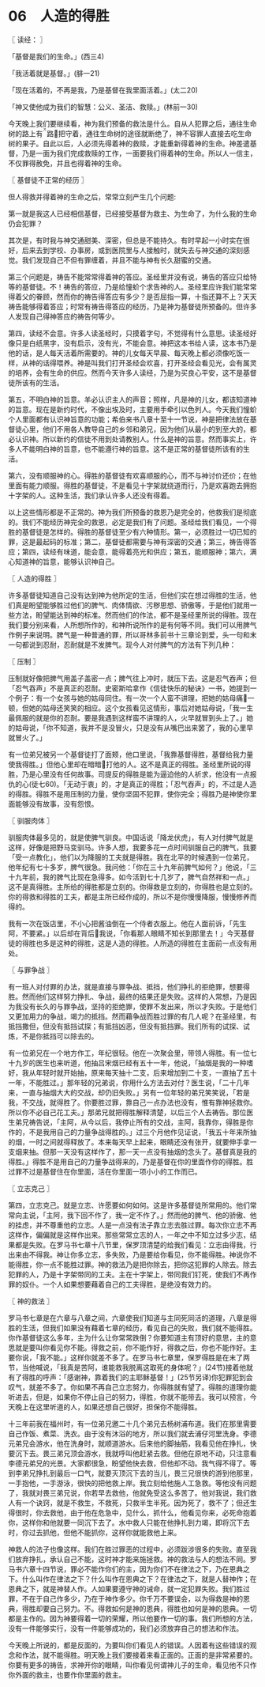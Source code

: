 # 06　人造的得胜



〖 读经： 〗

「基督是我们的生命。」(西三4)

「我活着就是基督。」(腓一21)

「现在活着的，不再是我，乃是基督在我里面活着。」(太二20)

「神又使他成为我们的智慧：公义、圣洁、救赎。」(林前一30)

今天晚上我们要继续看，神为我们预备的救法是什么。自从人犯罪之后，通往生命树的路上有路把守着，通往生命树的途径就断绝了，神不容罪人直接去吃生命树的果子。自此以后，人必须先得着神的救赎，才能重新得着神的生命。神差遣基督，乃是一面为我们完成救赎的工作，一面要我们得着神的生命。所以人一信主，不仅罪得赦免，并且也得着神的生命。



〖 基督徒不正常的经历 〗

但人得救并得着神的生命之后，常常立刻产生几个问题: 

第一就是我这人已经相信基督，已经接受基督为救主、为生命了，为什么我的生命仍会犯罪？

其次是，有时我与神交通甜美、深密，但总是不能持久。有时早起一小时实在很好，后来去到学校、办事房，或到医院里与人接触时，就失去与神交通的深刻感觉。我们发现自己不但有罪缠着，并且不能与神有长久甜蜜的交通。

第三个问题是，祷告不能常常得着神的答应。圣经里并没有说，祷告的答应只给特等的基督徒。不！祷告的答应，乃是给憧蚧个求告神的人。圣经里应许我们能常常得着父的眷顾，然而你的祷告得答应有多少？是否屈指一算，十指还算不上？天天祷告能够得着答应；时常有祷告得答应的经历，乃是神为基督徒所预备的。但许多人发现自己得神答应的祷告何等少。

第四，读经不会意。许多人读圣经时，只摸着字句，不觉得有什么意思。读圣经好像只是白纸黑字，没有启示，没有光，不能会意。神把这本书给人读，这本书乃是他的话，是人每天活着所需要的。神的儿女每天早晨、每天晚上都必须像吃饭一样，从神的话得喂养。神是叫我们打开圣经会欢喜，打开圣经会看见光，会有属灵的培养，会有生命的供应。然而今天许多人读经，乃是为买良心平安，这不是基督徒所该有的生活。

第五，不明白神的旨意。羊必认识主人的声音；照样，凡是神的儿女，都该知道神的旨意。现在是新约时代，不像出埃及时，主要用手牵引以色列人。今天我们憧蚧个人里面都有认识神旨意的功能；希伯来书八章十至十一节说，神是把律法放在基督徒心里，他们不用各人教导自己的乡邻和弟兄，因为他们从最小的到至大的，都必认识神。所以新约的信徒不用到处请教别人。什么是神的旨意。然而事实上，许多人不能明白神的旨意，也不能遵行神的旨意。这不是正常的基督徒所该有的生活。

第六，没有顺服神的心。得胜的基督徒有欢喜顺服的心，而不与神讨价还价；在他里面有能力顺服。得胜的基督徒，不是看见十字架就绕道而行，乃是欢喜跑去拥抱十字架的人。这种生活，我们承认许多人还没有得着。

以上这些情形都是不正常的。神为我们所预备的救恩乃是完全的，他救我们是彻底的。我们不能经历神完全的救恩，必定是我们有了问题。圣经给我们看见，一个得胜的基督徒是怎样的。得胜的基督徒至少有六种情形。第一，必须胜过一切已知的罪，这是最起码的标准；第二，基督徒都需要与神有深密的交通；第三，祷告得答应；第四，读经有味道，能会意，能得着亮光和供应；第五，能顺服神；第六，满心知道神的旨意，能够认识神自己。



〖 人造的得胜 〗

许多基督徒知道自己没有达到神为他所定的生活，但他们实在想过得胜的生活，他们真是盼望能够胜过他们的脾气、肉体情欲、污秽思想、骄傲等，于是他们就用一些方法，盼望能达到神的标准。然而他们的作法，都不是圣经里所说的得胜。现在我们要分别来看，人所想所作的，和神所说所作的是有何等不同。我们可以用脾气作例子来说明。脾气是一种普通的罪，所以哥林多前书十三章论到爱，头一句和末一句都说到忍耐，忍耐就是不发脾气。现今人对付脾气的方法有下列几种：



〖 压制 〗

压制就好像把脾气用盖子盖密一点；脾气往上冲时，就压下去。这是忍气吞声；但「忍气吞声」不是真正的忍耐。史密斯哈拿作《信徒快乐的秘诀》一书，她提到一个例子：有一个女孩与她的姑母同住。有一次一个人蛮不讲理，把她的姑母痛一顿，但她的姑母还笑笑的相应。这个女孩看见这情形，事后对她姑母说，「我一生最佩服的就是你的忍耐。要是我遇到这样蛮不讲理的人，火早就冒到头上了。」她的姑母说，「你不知道，我并不是没冒火，只是没有从嘴巴出来罢了，我的心里早就冒火了。」

有一位弟兄被另一个基督徒打了面颊，他口里说，「我靠基督得胜，基督给我力量使我得胜。」但他心里却在暗暗打他的人。这不是真正的得胜。圣经里所说的得胜，乃是心里没有任何故事。司提反的得胜是能为逼迫他的人祈求，他没有一点报仇的心(徒七60)。「无动于衷」的，才是真正的得胜；「忍气吞声」的，不过是人造的得胜。得胜不是用压制的力量，使你坚固不犯罪，使你完全；得胜乃是神使你里面能够没有故事，没有怨恨。



〖 驯服肉体 〗

驯服肉体最多见的，就是使脾气驯良。中国话说「降龙伏虎」，有人对付脾气就是这样，好像是把野马变驯马。许多人想，我要多花一点时间驯服自己的脾气，我要「受一点教化」，他们以为降服的工夫就是得胜。我在北平的时候遇到一位弟兄，他年纪有七十多岁，脾气很急。我问他：「你在三十九年前脾气如何？」他说，「三十九年前，我的脾气比现在急得多。如今活到七十几岁了，脾气自然祥和一点。」这不是真得胜。主所给的得胜都是立刻的。你得救是立刻的，你得胜也是立刻的。你的得救和得胜的工夫，都是主所已经作成的，所以不是你慢慢降服，慢慢修养而得的。

我有一次在饭店里，不小心把酱油倒在一个侍者衣服上。他在人面前诉，「先生阿，不要紧。」以后却在背后我说，「你看那人眼睛不知长到那里去！」今天基督徒的得胜也多是这种的得胜，这是人造的得胜。人所造的得胜在主面前一点没有用处。



〖 与罪争战 〗

有一班人对付罪的办法，就是直接与罪争战、抵挡，他们挣扎的拒绝罪，想要得胜。然而他们这样努力挣扎、争战，最终的结果还是失败。这样的人常想，乃是因为我没有长久的与罪争战，坚持的拒绝罪，使罪不发出来，所以才失败。于是他们又更加用力的争战，竭力的抵挡。然而藉争战而胜过罪的有几人呢？在圣经里，有抵挡撒但，但没有抵挡试探；有抵挡凶恶，但没有抵挡罪。我们所有的试探、试炼，不是你抵挡可以除去的。

有一位弟兄在一个地方作工，年纪很轻。他在一次聚会里，带领人得胜。有一位七十九岁的医生也来听道，他抽吕宋烟已经有五十一年，他说，「抽烟是我的一种嗜好，我从年轻时就开始抽，原来每天抽十二支，后来增加到二十支，一直抽了五十一年，不能胜过。」那年轻的兄弟说，你用什么方法去对付？医生说，「二十几年来，一直与抽烟大大的交战，却仍旧失败。」另有一位年轻的弟兄笑笑说，「若是我，不交战，就得胜了。你要胜过罪，靠自己一点办法也没有，惟有靠神拯救你。所以你不必自己花工夫。」那弟兄就把得胜解释清楚，以后三个人去祷告。那位医生弟兄祷告说，「主阿，从今以后，我停止所有的交战，主阿，我靠你，得胜是你作的，不是我用自己的力量争战得胜的。」过三个月他作见证说，「我五十年来所抽的烟，一时之间就得释放了。本来每天早上起来，眼睛还没有张开，就要伸手拿一支烟来抽。但那一天没有这样作了，那一天一点没有抽烟的念头了。基督真是我的得胜。」得胜不是用自己的力量争战得来的，乃是基督在你的里面作你的得胜。胜过罪不过是基督住在你里面，活在你里面一项小小的工作而已。



〖 立志克己 〗

第四，立志克己。就是立志、许愿要如何如何。这是许多基督徒所常用的。他们常常向主说，「主阿，我下回不作了，我一定不作了。」然而他的脾气、他的骄傲、他的挂虑，并不尊重他的立志。人是一点没有法子靠立志去胜过罪。每次你立志不再这样作，偏偏就是这样作出来。那些常常立志的人，一年之中不知立过多少志，结果都是失败。在罗马书七章十八节里，保罗顶清楚的给我们看见：立志由得我，行出来由不得我。神让你多立志，多失败，乃是要给你看见，你不能得胜。神说你不能得胜，你一点不能胜过罪。神的救法乃是把你除去，把你这犯罪的人除去。除去犯罪的人，乃是十字架带同的工夫。主在十字架上，带同我们钉死，使我们不再作罪的奴仆。一个人如果想要藉着自己的工夫得胜，是绝没有效力的。



〖 神的救法 〗

罗马书七章是在六章与八章之间，六章使我们知道与主同死同活的道理，八章是得胜的生活，但我们如果没有藉着七章的经历，看见自己的失败，我们就不能得胜。你作基督徒这么多年，主为什么让你常常跌倒？你要知道主有顶好的意思，主的意思就是要叫你看见你不能。得救之前，你不能作好，得救之后，你也不能作好。主要你说，「我不能。」这样你就差不多了。在罗马书七章里，保罗得胜是在末了两节，当他喊说，「我真是苦阿，谁能救我脱离这取死的身体呢？」(24节)接着他就有了得胜的呼声：「感谢神，靠着我们的主耶稣基督！」(25节另译)你犯罪犯到会叹气，就差不多了。你如果不再自己立志努力，你得胜就有望了。得胜的道理你能听进去，但是，如果你不停止自己的努力，得胜，你就不能带去。我可以预言，今天晚上在这里听道的人，如果还想自己很好，担保你不能得胜。

十三年前我在福州时，有一位弟兄邀二十几个弟兄去杨树浦布道。我们在那里需要自己作饭、煮菜、洗衣。由于没有沐浴的地方，所以我们就去浦仔河里洗身。李德元弟兄会游水，他在洗身时，就顺道游水。后来他的脚抽筋，我看见他在挣扎，快要沉下去。畏三弟兄顶会游水，我就呼叫他赶紧去救。但他在原地不动，只注意看李德元弟兄的光景。大家都很急，盼望他快去救，但他却不动。我气得不得了。等到李弟兄挣扎到最后一口气，就要灭顶沉下去的当儿，畏三兄很快的游到他那里，一手抱他，一手游泳，很快的把他救上岸。我立刻给他施人工急救。等他没有问题了，我就对畏三弟兄说，你若早去救他，他就免受这么多苦了。他对我说，我们救人有一个诀窍，就是不救生，不救死，只救半生半死。因为死了，救不了；但还生得很时，你去救他，由于他在危急中，见什么，抓什么，他看见你来，必死命抱着你，这样你和他就要一同沉下去了。水中救人只能在他挣扎到力竭，即将沉下去时，你过去抓他，但他不能抓你，这样你就能救他上来。

神救人的法子也像这样。我们在胜过罪恶的过程中，必须跋涉很多的失败。直至我们放弃挣扎，承认自己不能，这时神才能来施拯救。神的救法与人的想法不同。罗马书六章十四节说，罪必不能作你们的主，因为你们不在律法之下，乃在恩典之下。什么叫作在律法之下？什么叫作在恩典之下？在律法之下，就是人替神作；在恩典之下，就是神替人作。人如果要遵守神的诫命，就一定犯罪失败。我们胜过罪，不在于自己作多少，乃在于神作多少。你千万不要误会，以为得救是神的恩典，得胜却要自己努力。不。得救如何是神的恩典，得胜也如何是神的恩典。一切都是主作的。因为神要得着一切的荣耀，所以他要作一切的事。我们所想的方法，没有一件能够实行，没有一件能够成功的，我们必须放弃自己的想法和作法。

今天晚上所说的，都是反面的，为要叫你们看见人的错误。人因着有这些错误的观念和作法，就不能得胜。明天晚上我们要接着来看正面的。正面的是非常紧要的。你要有更多的祷告，求神开你的眼睛，叫你看见何谓神儿子的生命，看见他不只作你外面的救主，也要作你里面的救主。

